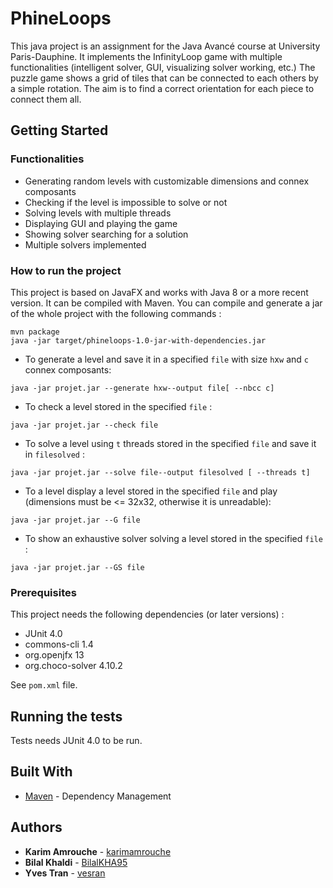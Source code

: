 # PhineLoops

This java project is an assignment for the Java Avancé course at University Paris-Dauphine. It implements the InfinityLoop game with multiple functionalities (intelligent solver, GUI, visualizing solver working, etc.)
The puzzle game shows a grid of tiles that can be connected to each others by a simple rotation. The aim is to find a correct orientation for each piece to connect them all.

## Getting Started

### Functionalities
* Generating random levels with customizable dimensions and connex composants
* Checking if the level is impossible to solve or not
* Solving levels with multiple threads
* Displaying GUI and playing the game
* Showing solver searching for a solution
* Multiple solvers implemented

### How to run the project
This project is based on JavaFX and works with Java 8 or a more recent version. It can be compiled with Maven. You can compile and generate a jar of the whole project with the following commands :
```
mvn package
java -jar target/phineloops-1.0-jar-with-dependencies.jar
```

 * To generate a level and save it in a specified ```file``` with size ```h```x```w``` and ```c``` connex composants:
```
java -jar projet.jar --generate hxw--output file[ --nbcc c]
```


 * To check a level stored in the specified ```file``` :
```
java -jar projet.jar --check file
```


 * To solve a level using ```t``` threads stored in the specified ```file``` and save it in ```filesolved``` :
```
java -jar projet.jar --solve file--output filesolved [ --threads t]
```


 * To  a level display a level stored in the specified ```file``` and play (dimensions must be <= 32x32, otherwise it is unreadable):
```
java -jar projet.jar --G file
```


 * To show an exhaustive solver solving a level stored in the specified ```file``` :
```
java -jar projet.jar --GS file
```

### Prerequisites

This project needs the following dependencies (or later versions) :
* JUnit 4.0
* commons-cli 1.4
* org.openjfx 13
* org.choco-solver 4.10.2

See ```pom.xml``` file.


## Running the tests

Tests needs JUnit 4.0 to be run.


## Built With

* [Maven](https://maven.apache.org/) - Dependency Management

## Authors

* **Karim Amrouche** - [karimamrouche](https://github.com/karimamrouche)
* **Bilal Khaldi** - [BilalKHA95](https://github.com/BilalKHA95)
* **Yves Tran** - [vesran](https://github.com/vesran)


